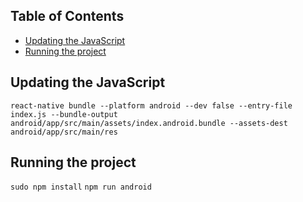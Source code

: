 ## Table of Contents

* [Updating the JavaScript](#updating-the-javascript)
* [Running the project](#running-the-project)

## Updating the JavaScript

`react-native bundle --platform android --dev false --entry-file index.js --bundle-output android/app/src/main/assets/index.android.bundle --assets-dest android/app/src/main/res`

## Running the project ##

`sudo npm install`
`npm run android`
